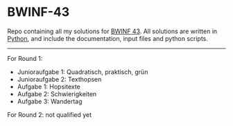 # BWINF-43
 Repo containing all my solutions for [BWINF 43](https://bwinf.de/bundeswettbewerb/43/).
 All solutions are written in [Python](https://www.python.org/), and include the documentation, input files and python scripts.
 
---

 For Round 1:
 - Junioraufgabe 1: Quadratisch, praktisch, grün
 - Junioraufgabe 2: Texthopsen
 - Aufgabe 1: Hopsitexte
 - Aufgabe 2: Schwierigkeiten
 - Aufgabe 3: Wandertag

 For Round 2:
 not qualified yet
